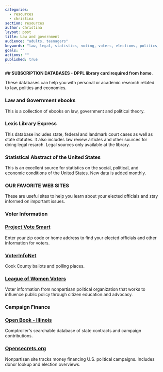 ```yaml
---
categories: 
  - resources
  - christina
section: resources
author: Christina
layout: post
title: Law and government
audience: "adults, teenagers"
keywords: "law, legal, statistics, voting, voters, elections, politics, politicians, polling place"
goals: ""
actions: ""
published: true
---
```


**##  SUBSCRIPTION DATABASES - DPPL library card required from home.**

These databases can help you with personal or academic research related to law, politics and economics. 

### Law and Government ebooks

This is a collection of ebooks on law, government and political theory. 

### Lexis Library Express

This database includes state, federal and landmark court cases as well as state statutes. It also includes law review articles and other sources for doing legal resarch. Legal sources only available at the library.

### Statistical Abstract of the United States

This is an excellent source for statistics on the social, political, and economic conditions of the United States. New data is added monthly.
 
### OUR FAVORITE WEB SITES

These are useful sites to help you learn about your elected officials and stay informed on important issues.

### Voter Information

### [Project Vote Smart](votesmart.org)

Enter your zip code or home address to find your elected officials and other information for voters.

### [VoterInfoNet](http://www.voterinfonet.com/)

Cook County ballots and polling places. 

### [League of Women Voters](http://www.lwv.org)

Voter information from nonpartisan political organization that works to influence public policy through citizen education and advocacy. 

### Campaign Finance

### [Open Book - Illinois](http://www.openbook.illinoiscomptroller.com/)

Comptroller's searchable database of state contracts and campaign contributions.
 
### [Opensecrets.org](http://www.opensecrets.org/)

Nonpartisan site tracks money financing U.S. political campaigns. Includes donor lookup and election overviews.
